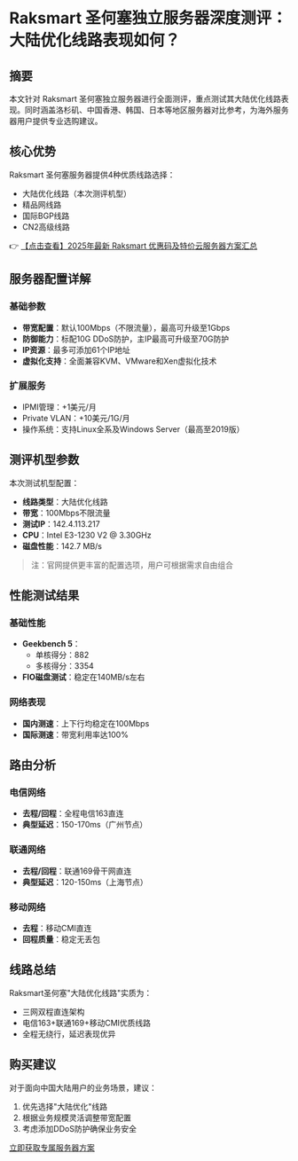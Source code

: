 # Raksmart 圣何塞独立服务器深度测评：大陆优化线路表现如何？

## 摘要
本文针对 Raksmart 圣何塞独立服务器进行全面测评，重点测试其大陆优化线路表现。同时涵盖洛杉矶、中国香港、韩国、日本等地区服务器对比参考，为海外服务器用户提供专业选购建议。

## 核心优势
Raksmart 圣何塞服务器提供4种优质线路选择：
- 大陆优化线路（本次测评机型）
- 精品网线路
- 国际BGP线路
- CN2高级线路

👉 [【点击查看】2025年最新 Raksmart 优惠码及特价云服务器方案汇总](https://bit.ly/raksmart)

## 服务器配置详解
### 基础参数
- **带宽配置**：默认100Mbps（不限流量），最高可升级至1Gbps
- **防御能力**：标配10G DDoS防护，主IP最高可升级至70G防护
- **IP资源**：最多可添加61个IP地址
- **虚拟化支持**：全面兼容KVM、VMware和Xen虚拟化技术

### 扩展服务
- IPMI管理：+1美元/月
- Private VLAN：+10美元/1G/月
- 操作系统：支持Linux全系及Windows Server（最高至2019版）

## 测评机型参数
本次测试机型配置：
- **线路类型**：大陆优化线路
- **带宽**：100Mbps不限流量
- **测试IP**：142.4.113.217
- **CPU**：Intel E3-1230 V2 @ 3.30GHz
- **磁盘性能**：142.7 MB/s

> 注：官网提供更丰富的配置选项，用户可根据需求自由组合

## 性能测试结果
### 基础性能
- **Geekbench 5**：
  - 单核得分：882
  - 多核得分：3354
- **FIO磁盘测试**：稳定在140MB/s左右

### 网络表现
- **国内测速**：上下行均稳定在100Mbps
- **国际测速**：带宽利用率达100%

## 路由分析
### 电信网络
- **去程/回程**：全程电信163直连
- **典型延迟**：150-170ms（广州节点）

### 联通网络
- **去程/回程**：联通169骨干网直连
- **典型延迟**：120-150ms（上海节点）

### 移动网络
- **去程**：移动CMI直连
- **回程质量**：稳定无丢包

## 线路总结
Raksmart圣何塞"大陆优化线路"实质为：
- 三网双程直连架构
- 电信163+联通169+移动CMI优质线路
- 全程无绕行，延迟表现优异

## 购买建议
对于面向中国大陆用户的业务场景，建议：
1. 优先选择"大陆优化"线路
2. 根据业务规模灵活调整带宽配置
3. 考虑添加DDoS防护确保业务安全

[立即获取专属服务器方案](https://bit.ly/raksmart)
